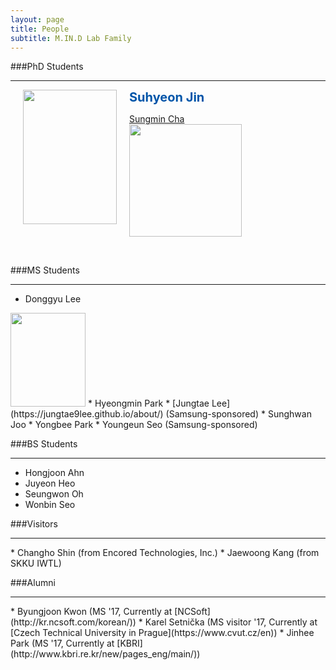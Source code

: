 ```yaml
---
layout: page
title: People
subtitle: M.IN.D Lab Family
---
```


###PhD Students
<hr>
<b><span style="font-size: 20px; color: #0055A9;">Suhyeon Jin </span></b>
<img src="https://raw.githubusercontent.com/mindlab-skku/mindlab-skku.github.io/master/img/Suhyeon_Jin.jpeg" width="150" height="215" align="left" hspace="20" />


<br>


[Sungmin Cha](https://csm9493.github.io/about/)  
<img src="https://raw.githubusercontent.com/mindlab-skku/mindlab-skku.github.io/master/img/Sungmin_Cha.jpeg" width="180">

<br>


###MS Students
<hr>

* Donggyu Lee     
<img src="https://raw.githubusercontent.com/mindlab-skku/mindlab-skku.github.io/master/img/Suhyeon_Jin.jpeg" height="150" width="120">
* Hyeongmin Park
* [Jungtae Lee](https://jungtae9lee.github.io/about/) (Samsung-sponsored)
* Sunghwan Joo
* Yongbee Park
* Youngeun Seo (Samsung-sponsored)

###BS Students
<hr>

* Hongjoon Ahn
* Juyeon Heo
* Seungwon Oh
* Wonbin Seo   


###Visitors
<hr>
* Changho Shin (from Encored Technologies, Inc.)
* Jaewoong Kang (from SKKU IWTL)


###Alumni
<hr>
* Byungjoon Kwon (MS '17, Currently at [NCSoft](http://kr.ncsoft.com/korean/))
* Karel Setnička (MS visitor '17, Currently at [Czech Technical University in Prague](https://www.cvut.cz/en))
* Jinhee Park (MS '17, Currently at [KBRI](http://www.kbri.re.kr/new/pages_eng/main/))

